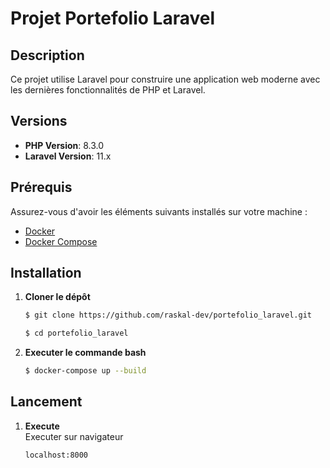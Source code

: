 # Projet Portefolio Laravel

## Description

Ce projet utilise Laravel pour construire une application web moderne avec les dernières fonctionnalités de PHP et Laravel.

## Versions

- **PHP Version**: 8.3.0
- **Laravel Version**: 11.x

## Prérequis

Assurez-vous d'avoir les éléments suivants installés sur votre machine :

- [Docker](https://docs.docker.com/get-docker/)
- [Docker Compose](https://docs.docker.com/compose/install/)

## Installation

1. **Cloner le dépôt**

   ```bash
   $ git clone https://github.com/raskal-dev/portefolio_laravel.git

   $ cd portefolio_laravel
2. **Executer le commande bash**
    ````bash
    $ docker-compose up --build
## Lancement

1. **Execute** \
    Executer sur navigateur
    ````bash
    localhost:8000
